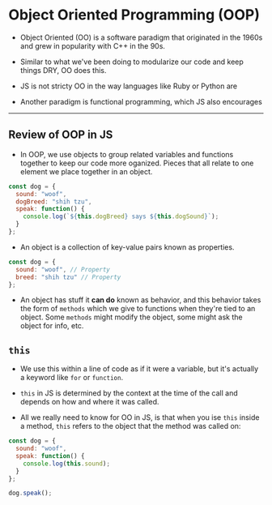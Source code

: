 # Object Oriented Programming (OOP)

* Object Oriented (OO) is a software paradigm that originated in the 1960s and grew in popularity with C++ in the 90s.

* Similar to what we've been doing to modularize our code and keep things DRY, OO does this.

* JS is not stricty OO in the way languages like Ruby or Python are

* Another paradigm is functional programming, which JS also encourages

---

## Review of OOP in JS

* In OOP, we use objects to group related variables and functions together to keep our code more oganized. Pieces that all relate to one element we place together in an object.

```js
const dog = {
  sound: "woof",
  dogBreed: "shih tzu",
  speak: function() {
    console.log(`${this.dogBreed} says ${this.dogSound}`);
  }
};
```

* An object is a collection of key-value pairs known as properties.

```js
const dog = {
  sound: "woof", // Property
  breed: "shih tzu" // Property
};
```

* An object has stuff it **can do** known as behavior, and this behavior takes the form of `methods` which we give to functions when they're tied to an object. Some `methods` might modify the object, some might ask the object for info, etc. 

## `this`

* We use this within a line of code as if it were a variable, but it's actually a keyword like `for` or `function`.

* `this` in JS is determined by the context at the time of the call and depends on how and where it was called.

* All we really need to know for OO in JS, is that when you ise `this` inside a method, `this` refers to the object that the method was called on:

```js
const dog = {
  sound: "woof",
  speak: function() {
    console.log(this.sound);
  }
};

dog.speak();
```